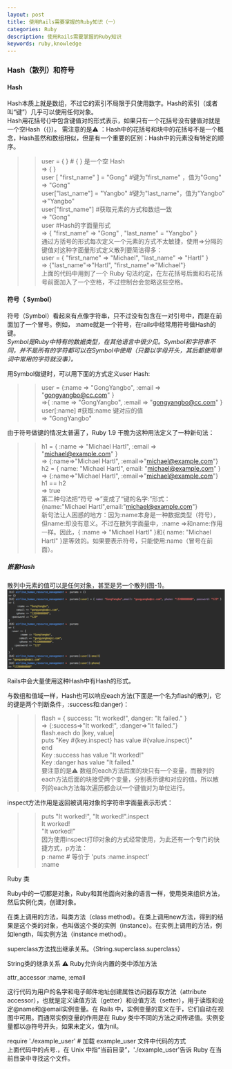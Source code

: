 ```yaml
---
layout: post
title: 使用Rails需要掌握的Ruby知识（一）
categories: Ruby
description: 使用Rails需要掌握的Ruby知识
keywords: ruby,knowledge
---
```


### Hash（散列）和符号

#### Hash  
Hash本质上就是数组，不过它的索引不局限于只使用数字。Hash的索引（或者叫“键”）几乎可以使用任何对象。  
Hash用花括号{}中包含键值对的形式表示，如果只有一个花括号没有健值对就是一个空Hash（{}）。
需注意的是⚠️  ：Hash中的花括号和块中的花括号不是一个概念，Hash虽然和数组相似，但是有一个重要的区别：Hash中的元素没有特定的顺序。
>>  user = { }        # { } 是一个空 Hash  
=> { }   
>>  user [ "first_name" ] = "Gong"        #键为"first_name" ，值为"Gong"   
=>  "Gong"   
>>  user["last_name"] = "Yangbo"        #键为"last_name"，值为"Yangbo"   
=>"Yangbo"   
>>  user["first_name"]                             #获取元素的方式和数组一致   
=>  "Gong"   
>>  user                                                        #Hash的字面量形式   
=>  { "first_name" => "Gong" , "last_name" = "Yangbo" }   
通过方括号的形式每次定义一个元素的方式不太敏捷，使用=>分隔的键值对这种字面量形式定义散列要简洁得多：   
>> user = { "first_name" => "Michael", "last_name" => "Hartl" }   
=> {"last_name"=>"Hartl", "first_name"=>"Michael"}   
上面的代码中用到了一个 Ruby 句法约定，在左花括号后面和右花括号前面加入了一个空格，不过控制台会忽略这些空格。

#### 符号（ Symbol）  
符号（Symbol）看起来有点像字符串，只不过没有包含在一对引号中，而是在前面加了一个冒号。例如， :name就是一个符号，在rails中经常用符号做Hash的键。  
_Symbol是Ruby中特有的数据类型，在其他语言中很少见。Symbol和字符串不同，并不是所有的字符都可以在Symbol中使用（只要以字母开头，其后都使用单词中常用的字符就没事）。_

用Symbol做键时，可以用下面的方式定义user  Hash:  
>>  user = {:name => "GongYangbo", :email => "gongyangbo@cc.com" }  
=>{ :name => "GongYangbo", :email => "gongyangbo@cc.com" }  
>>  user[:name]            #获取:name 键对应的值  
=>  "GongYangbo"

由于符号做键的情况太普遍了，Ruby 1.9 干脆为这种用法定义了一种新句法：  
>> h1 = { :name => "Michael Hartl", :email => "michael@example.com" }  
=> {:name=>"Michael Hartl", :email=>"michael@example.com"}  
>> h2 = { name: "Michael Hartl", email: "michael@example.com" }  
=> {:name=>"Michael Hartl", :email=>"michael@example.com"}  
>> h1 == h2  
=> true  
第二种句法把“符号 ⇒”变成了“键的名字:”形式：  
{name:"Michael Hartl",email:"michael@example.com"}  
新句法让人困惑的地方：因为:name本身是一种数据类型（符号），但name:却没有意义。不过在散列字面量中，:name =>和name:作用一样。因此，{ :name => "Michael Hartl" }和{ name: "Michael Hartl" }是等效的。如果要表示符号，只能使用:name（冒号在前面）。

##### 嵌套Hash  
散列中元素的值可以是任何对象，甚至是另一个散列(图-1)。
![Configure your Github Page](/images/blog/ruby/001.png)

Rails中会大量使用这种Hash中有Hash的形式。

与数组和值域一样，Hash也可以响应each方法(下面是一个名为flash的散列，它的键是两个判断条件，:success和:danger)：  
>> flash = { success: "It worked!", danger: "It failed." }   
=> {:success=>"It worked!", :danger=>"It failed."}   
>> flash.each do |key, value|   
>>    puts "Key #{key.inspect} has value #{value.inspect}"   
>> end   
Key :success has value "It worked!"   
Key :danger has value "It failed."   
要注意的是⚠️   数组的each方法后面的块只有一个变量，而散列的each方法后面的块接受两个变量，分别表示键和对应的值。所以散列的each方法每次遍历都会以一个键值对为单位进行。

inspect方法作用是返回被调用对象的字符串字面量表示形式：   
>> puts "It worked!", "It worked!".inspect   
It worked!   
"It worked!"   
因为使用inspect打印对象的方式经常使用，为此还有一个专门的快捷方式，p方法：  
>> p :name            # 等价于 'puts :name.inspect'   
:name

Ruby 类

Ruby中的一切都是对象，Ruby和其他面向对象的语言一样，使用类来组织方法，然后实例化类，创建对象。

在类上调用的方法，叫类方法（class method）。在类上调用new方法，得到的结果是这个类的对象，也叫做这个类的实例（instance）。在实例上调用的方法，例如length，叫实例方法（instance method）。

superclass方法找出继承关系。（String.superclass.superclass）

String类的继承关系
⚠️   Ruby允许向内置的类中添加方法

attr_accessor :name, :email

这行代码为用户的名字和电子邮件地址创建属性访问器存取方法（attribute accessor），也就是定义读值方法（getter）和设值方法（setter），用于读取和设定@name和@email实例变量。在 Rails 中，实例变量的意义在于，它们自动在视图中可用。而通常实例变量的作用是在 Ruby 类中不同的方法之间传递值。实例变量都以@符号开头，如果未定义，值为nil。

require './example_user'    # 加载 example_user 文件中代码的方式   
上面代码中的点号.，在 Unix 中指“当前目录”，'./example_user'告诉 Ruby 在当前目录中寻找这个文件。


